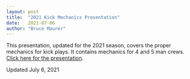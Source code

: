```yaml
---
layout: post
title:  "2021 Kick Mechanics Presentation"
date:   2021-07-06
author: "Bruce Maurer"
---
```


This presentation, updated for the 2021 season, covers the proper mechanics for
kick plays. It contains mechanics for 4 and 5 man crews. [Click here for the
presentation](https://storage.googleapis.com/ohsaa-websites/mechanics/2021%20Kick%20Plays%205%20%26%204%20Officials%20PPT.pptx).

Updated July 6, 2021
